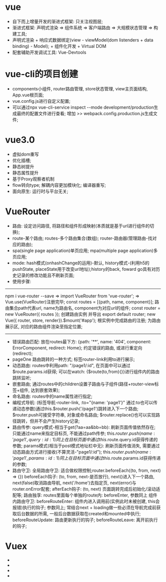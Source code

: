 # vue 
* 自下而上增量开发的渐进式框架: 只关注视图层;
* 渐进式框架: 声明式渲染 => 组件系统 => 客户端路由 => 大规模状态管理 => 构建工具;
* 声明式渲染 + 响应式数据绑定(view - viewModel(dom listenders + data binding) - Model); + 组件化开发 + Virtual DOM
* 配套辅助开发调试工具: Vue-Devtools

# vue-cli的项目创建
* components小组件, router路由管理, store状态管理, view主页面结构, App.vue根页面;
* vue.config.js进行自定义配置;
* 可以通过npx vue-cli-service inspect --mode development/production生成最终的配置文件进行查看; 增加 >> webpack.config.production.js生成文件;

# vue3.0
* 虚拟dom重写
* 优化插槽;
* 静态树提升
* 静态属性提升
* 基于Proxy观察者机制
* flow转向type; 解耦内容更加模块化; 编译器重写;
* 面向原生: 运行时与平台无关;

# VueRouter
* 路由: 设定访问路径, 将路径和组件形成映射(本质就是基于url进行组件的切换);
* route-某个路由; routes-多个路由集合(数组); router-路由器(管理路由-找对应的路由);
* spa(single page application)单页应用; mpa(multiple page application)多页应用;
* mode: hash模式(onhashChange的运用)-默认, history模式-(利用h5的pushState, placeState用于改变url地址);history的back, foward go具有对历史记录的修改功能且不刷新页面;
* 使用步骤:
*********
npm i vue-router --save => import VueRouter from 'vue-router'; => Vue.use(VueRouter)注册完毕;
const routes = [{path, name, component}]; 路由集合path代表url, name为路由名, component为对应url的组件;
const router = new VueRouter({ routes }); 创建路由实例 并导出 export default router;
new Vue({ router, store, render}).$mount('#app'); 根实例中完成路由的注册;
<router-view />为路由展示区, 对应的路由组件渲染至指定位置;
*********
* 错误路由匹配: 放在routes最下方: {path: '**', name: '404', component: ErrorComponent, redirect: Home}; 约定错误的路由, 或进行重定向(redirect);
* <router-link to="/page1" >pageOne</router-link> 路由跳转的一种方式; 标签router-link利用to进行展示;
* 动态路由: routes中利用path: "/page1/:id", 在页面中可以通过$route.params.id获得; 可以在watch: {$route(to,from){}}进行组件内的路由跳转监听;
* 嵌套路由; 通过routes中的children设置子路由与子组件(路径+router-view标签+组件, 达到嵌套效果);
* 命名路由: routes中的name属性进行指定;
* 编程式导航: (标签导航-router-link, :to="{name: 'page1'}" 通过:to也可以传递动态参数)通过this.$router.push('/page1')跳转进入下一个路由; $router.push可接受字符串, 对象或命名路由; $router.replace()也可以实现路径跳转，但并不会产生history记录; 
* 路由传参: 
  query模式-相当于get(?aa=aa&bb=bb): 刷新页面传值依然存在; 只能通过name来指定目标页, 不能通过path传参;
    <router-link :to="{name: 'page1', query: {id: 1}}">
    this.$router.push({ name: 'page1', query: {id: 1}})同上
    在目标页面中通过this.$route.query.id获得传递的参数;
  params模式(相当于post模式地址栏中无): 刷新页面传值消失, 需要通过动态路由方式进行接收(不算灵活-"page1/:id"); 
    <router-link :to="{name: 'page1', params: {id: 1}}">
      this.$router.push({ name: 'page1', params: {id: 1}})同上
      在目标页面中通过this.$route.params.id获得传递的参数;
* 路由守卫: 
  全局路由守卫: 适合做权限控制;router.beforeEach((to, from, next) => {})
    beforeEach钩子: (to, from, next-是否放行),
      next()进入下一个路由,
      next(false)取消路由导航,
      next('/home')去指定页,
      next(error)与router.onError配套;
    afterEach钩子: (to, next) 页面跳转完成后初始化/滚动适配等;
  路由独享: routes里面每个单独的route内: beforeEnter, 参数同上
  组件内路由守卫:
    beforeRouteEnter: 组件内进入调用前(实例此时未被创建, this会报错)执行的钩子; 参数同上; 常结合next + loading做一些必须在导航完成前获取后台数据的所需, 一般后台数据获取在created和mounted中执行;
    beforeRouteUpdate: 路由更新执行的钩子;
    beforeRouteLeave: 离开前执行的钩子;

# Vuex
* 
* 
* 
* 



